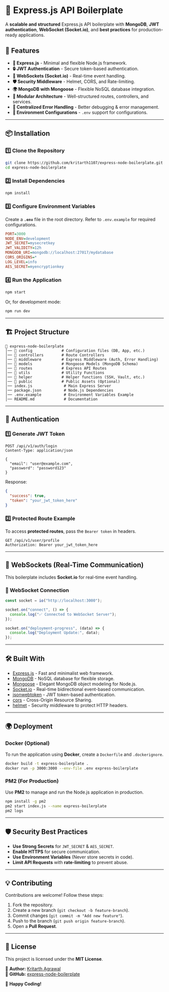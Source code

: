 # 🚀 Express.js API Boilerplate

A **scalable and structured** Express.js API boilerplate with **MongoDB**, **JWT authentication**, **WebSocket (Socket.io)**, and **best practices** for production-ready applications.

## 📌 Features

- **🚀 Express.js** - Minimal and flexible Node.js framework.
- **🔒 JWT Authentication** - Secure token-based authentication.
- **📡 WebSockets (Socket.io)** - Real-time event handling.
- **🛡️ Security Middleware** - Helmet, CORS, and Rate-limiting.
- **🌍 MongoDB with Mongoose** - Flexible NoSQL database integration.
- **📂 Modular Architecture** - Well-structured routes, controllers, and services.
- **📑 Centralized Error Handling** - Better debugging & error management.
- **🌟 Environment Configurations** - `.env` support for configurations.

---

## 📦 Installation

### **1️⃣ Clone the Repository**
```sh
git clone https://github.com/kritarth1107/express-node-boilerplate.git
cd express-node-boilerplate
```

### **2️⃣ Install Dependencies**
```sh
npm install
```

### **3️⃣ Configure Environment Variables**
Create a **`.env`** file in the root directory. Refer to `.env.example` for required configurations.

```ini
PORT=3000
NODE_ENV=development
JWT_SECRET=mysecretkey
JWT_VALIDITY=12h
MONGODB_URI=mongodb://localhost:27017/mydatabase
CORS_ORIGINS=*
LOG_LEVEL=info
AES_SECRET=myencryptionkey
```

### **4️⃣ Run the Application**
```sh
npm start
```
Or, for development mode:
```sh
npm run dev
```

---

## 🏗️ Project Structure

```
📂 express-node-boilerplate
│── 📂 config             # Configuration files (DB, App, etc.)
│── 📂 controllers        # Route Controllers
│── 📂 middleware         # Express Middleware (Auth, Error Handling)
│── 📂 models             # Mongoose Models (MongoDB Schema)
│── 📂 routes             # Express API Routes
│── 📂 utils              # Utility Functions
│── 📂 helper             # Helper functions (SSH, Vault, etc.)
│── 📂 public             # Public Assets (Optional)
│── index.js              # Main Express Server
│── package.json          # Node.js Dependencies
│── .env.example          # Environment Variables Example
│── README.md             # Documentation
```

---

## 🔑 Authentication

### **1️⃣ Generate JWT Token**
```http
POST /api/v1/auth/login
Content-Type: application/json

{
  "email": "user@example.com",
  "password": "password123"
}
```
Response:
```json
{
  "success": true,
  "token": "your_jwt_token_here"
}
```

### **2️⃣ Protected Route Example**
To access **protected routes**, pass the `Bearer token` in headers.

```http
GET /api/v1/user/profile
Authorization: Bearer your_jwt_token_here
```

---

## 📡 WebSockets (Real-Time Communication)

This boilerplate includes **Socket.io** for real-time event handling.

### **📡 WebSocket Connection**
```javascript
const socket = io("http://localhost:3000");

socket.on("connect", () => {
  console.log("✅ Connected to WebSocket Server");
});

socket.on("deployment-progress", (data) => {
  console.log("Deployment Update:", data);
});
```

---


## 🛠️ Built With

- [Express.js](https://expressjs.com/) - Fast and minimalist web framework.
- [MongoDB](https://www.mongodb.com/) - NoSQL database for flexible storage.
- [Mongoose](https://mongoosejs.com/) - Elegant MongoDB object modeling for Node.js.
- [Socket.io](https://socket.io/) - Real-time bidirectional event-based communication.
- [jsonwebtoken](https://github.com/auth0/node-jsonwebtoken) - JWT token-based authentication.
- [cors](https://github.com/expressjs/cors) - Cross-Origin Resource Sharing.
- [helmet](https://helmetjs.github.io/) - Security middleware to protect HTTP headers.

---

## 🌍 Deployment

### **Docker (Optional)**
To run the application using **Docker**, create a `Dockerfile` and `.dockerignore`.

```sh
docker build -t express-boilerplate .
docker run -p 3000:3000 --env-file .env express-boilerplate
```

### **PM2 (For Production)**
Use **PM2** to manage and run the Node.js application in production.

```sh
npm install -g pm2
pm2 start index.js --name express-boilerplate
pm2 logs
```

---

## 🛡️ Security Best Practices

- **Use Strong Secrets** for `JWT_SECRET` & `AES_SECRET`.
- **Enable HTTPS** for secure communication.
- **Use Environment Variables** (Never store secrets in code).
- **Limit API Requests** with **rate-limiting** to prevent abuse.

---

## 💡 Contributing

Contributions are welcome! Follow these steps:

1. Fork the repository.
2. Create a new branch (`git checkout -b feature-branch`).
3. Commit changes (`git commit -m "Add new feature"`).
4. Push to the branch (`git push origin feature-branch`).
5. Open a **Pull Request**.

---

## 🎯 License

This project is licensed under the **MIT License**.

📌 **Author:** [Kritarth Agrawal](https://github.com/kritarth1107)  
🔗 **GitHub:** [express-node-boilerplate](https://github.com/kritarth1107/express-node-boilerplate)  

🚀 **Happy Coding!**

